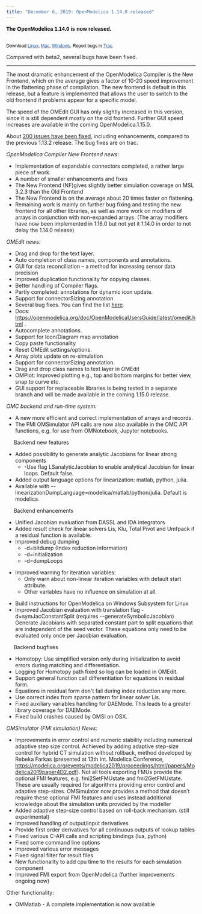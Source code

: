 ```yaml
---
title: "December 6, 2019: OpenModelica 1.14.0 released"
---
```

<p><strong><span style="font-family: Arial, sans-serif; color: black; border: 1pt none windowtext; padding: 0in;">The OpenModelica 1.14.0 is now released.&nbsp;<br /> <br /> </span></strong><strong></strong></p>
<p><span style="font-size: 9pt; font-family: Arial, sans-serif; color: black;">Download&nbsp;</span><span style="text-decoration: underline;"><span style="font-size: 9pt; font-family: Arial, sans-serif; color: #1b57b1; border: 1pt none windowtext; padding: 0in;"><a href="download/download-linux"><span style="color: #1b57b1;">Linux</span></a></span></span><span style="font-size: 9pt; font-family: Arial, sans-serif; color: black;">,&nbsp;</span><span style="text-decoration: underline;"><span style="font-size: 9pt; font-family: Arial, sans-serif; color: #1b57b1; border: 1pt none windowtext; padding: 0in;"><a href="download/download-mac"><span style="color: #1b57b1;">Mac</span></a></span></span><span style="font-size: 9pt; font-family: Arial, sans-serif; color: black;">,&nbsp;</span><span style="text-decoration: underline;"><span style="font-size: 9pt; font-family: Arial, sans-serif; color: #1b57b1; border: 1pt none windowtext; padding: 0in;"><a href="download/download-windows"><span style="color: #1b57b1;">Windows</span></a></span></span><span style="font-size: 9pt; font-family: Arial, sans-serif; color: black;">. Report bugs in&nbsp;</span><a href="https://trac.openmodelica.org/OpenModelica/newticket"><span style="font-size: 9pt; font-family: Arial, sans-serif; color: #1b57b1; border: 1pt none windowtext; padding: 0in;">Trac</span></a><span style="font-size: 9pt; font-family: Arial, sans-serif; color: black;">.</span></p>
<p>Compared with beta2, several bugs have been fixed.</p>
<hr />
<p>The most dramatic enhancement of the OpenModelica Compiler is the New Frontend, which on the average gives a factor of 10-20 speed improvement in the flattening phase of compilation. The new frontend is default in this release, but a feature is implemented that allows the user to switch to the old frontend if problems appear for a specific model.</p>
<p>The speed of the OMEdit GUI has only slightly increased in this version, since it is still dependent mostly on the old frontend. Further GUI speed increases are available in the coming OpenModelica.1.15.0.</p>
<p>About <a href="https://trac.openmodelica.org/OpenModelica/wiki/ReleaseNotes/1.14.0">200 issues have been fixed</a>, including enhancements, compared to the previous 1.13.2 release. The bug fixes are on trac.</p>
<p class="BulletItem"><i>OpenModelica Compiler New Frontend news:</i></p>
<ul>
<li>Implementation of expandable connectors completed, a rather large piece of work.</li>
<li>A number of smaller enhancements and fixes</li>
<li>The New Frontend (NF)gives slightly better simulation coverage on MSL 3.2.3 than the Old Frontend</li>
<li>The New Frontend is on the average about 20 times faster on flattening.</li>
<li>Remaining work is mainly on further bug fixing and testing the new frontend for all other libraries, as well as more work on modifiers of arrays in conjunction with non-expanded arrays. (The array modifiers have now been implemented in 1.16.0 but not yet it 1.14.0 in order to not delay the 1.14.0 release)</li>
</ul>
<p class="BulletItem"><i>OMEdit news:</i></p>
<ul>
<li>Drag and drop for the text layer.</li>
<li>Auto completion of class names, components and annotations.</li>
<li>GUI for data reconciliation – a method for increasing sensor data precision</li>
<li>Improved duplication functionality for copying classes.</li>
<li>Better handling of Compiler flags.</li>
<li>Partly completed: annotations for dynamic icon update.</li>
<li>Support for connectorSizing annotation</li>
<li>Several bug fixes. You can find the list <a href="https://trac.openmodelica.org/OpenModelica/query?status=closed&amp;owner=adeas31&amp;component=OMEdit&amp;milestone=1.14.0&amp;col=id&amp;col=summary&amp;col=component&amp;col=milestone&amp;col=status&amp;col=type&amp;col=priority&amp;order=priority">here</a><span style="color: #1f497d;">.</span></li>
<li>Docs: <a href="doc/OpenModelicaUsersGuide/latest/omedit.html">https://openmodelica.org/doc/OpenModelicaUsersGuide/latest/omedit.html</a> .</li>
<li>Autocomplete annotations.</li>
<li>Support for Icon/Diagram map annotation</li>
<li>Copy paste functionality</li>
<li>Reset OMEdit settings/options.</li>
<li>Array plots update on re-simulation</li>
<li>Support for connectorSizing annotation.</li>
<li>Drag and drop class names to text layer in OMEdit</li>
<li>OMPlot: Improved plotting e.g., top and bottom margins for better view, snap to curve etc.</li>
<li>GUI support for replaceable libraries is being tested in a separate branch and will be made available in the coming 1.15.0 release.</li>
</ul>
<p><i> OMC backend and run-time system:</i></p>
<ul>
<li>A new more efficient and correct implementation of arrays and records.</li>
<li>The FMI OMSimulator API calls are now also available in the OMC API functions, e.g. for use from OMNotebook, Jupyter notebooks.</li>
</ul>
<p>&nbsp;&nbsp;&nbsp;&nbsp; Backend new features</p>
<ul>
<li>Added possibility to generate analytic Jacobians for linear strong components
<ul>
<li>-Use flag LSanalyticJacobian to enable analytical Jacobian for linear loops. Default false.</li>
</ul>
</li>
<li>Added output language options for linearization: matlab, python, julia.</li>
<li>Available with --linearizationDumpLanguage=modelica/matlab/python/julia. Default is modelica.</li>
</ul>
<p>&nbsp;&nbsp;&nbsp;&nbsp; Backend enhancements</p>
<ul>
<li>Unified Jacobian evaluation from DASSL and IDA integrators</li>
<li>Added result check for linear solvers Lis, Klu, Total Pivot and Umfpack if a residual function is available.</li>
<li>Improved debug dumping
<ul>
<li>-d=bltdump (Index reduction information)</li>
<li>-d=initialization</li>
<li>-d=dumpLoops</li>
</ul>
</li>
</ul>
<ul>
<li>Improved warning for iteration variables:
<ul>
<li>Only warn about non-linear iteration variables with default start attribute.</li>
<li>Other variables have no influence on simulation at all.</li>
</ul>
</li>
</ul>
<ul>
<li>Build instructions for OpenModelica on Windows Subsystem for Linux</li>
<li>Improved Jacobian evaluation with translation flag -d=symJacConstantSplit (requires --generateSymbolicJacobian) Generate Jacobians with separated constant part to split equations that are independent of the seed vector. These equations only need to be evaluated only once per Jacobian evaluation.</li>
</ul>
<p>&nbsp;&nbsp;&nbsp;&nbsp; Backend bugfixes</p>
<ul>
<li>Homotopy: Use simplified version only during initialization to avoid errors during matching and differentiation.</li>
<li>Logging for Homotopy path fixed so log can be loaded in OMEdit.</li>
<li>Support general function call differentiation for equations in residual form.</li>
<li>Equations in residual form don't fail during index reduction any more.</li>
<li>Use correct index from sparse pattern for linear solver Lis.</li>
<li>Fixed auxiliary variables handling for DAEMode. This leads to a greater library coverage for DAEMode.</li>
<li>Fixed build crashes caused by OMSI on OSX.</li>
</ul>
<p><i>OMSimulator (FMI simulation) News:</i></p>
<ul>
<li>Improvements in error control and numeric stability including numerical adaptive step size control. Achieved by adding adaptive step-size control for hybrid CT simulation without rollback, method developed by Rebeka Farkas (presented at 13th Int. Modelica Conference, <a href="https://modelica.org/events/modelica2019/proceedings/html/papers/Modelica2019paper4D2.pdf">https://modelica.org/events/modelica2019/proceedings/html/papers/Modelica2019paper4D2.pdf</a>). Not all tools exporting FMUs provide the optional FMI features, e.g. fmi2SetFMUstate and fmi2GetFMUstate. These are usually required for algorithms providing error control and adaptive step-sizes. OMSimulator now provides a method that doesn’t require these optional FMI features and uses instead additional knowledge about the simulation units provided by the modeller</li>
<li>Added adaptive step-size control based on roll-back mechanism. (still experimental)</li>
<li>Improved handling of output/input derivatives</li>
<li>Provide first order derivatives for all continuous outputs of lookup tables</li>
<li>Fixed various C-API calls and scripting bindings (lua, python)</li>
<li>Fixed some command line options</li>
<li>Improved various error messages</li>
<li>Fixed signal filter for result files</li>
<li>New functionality to add cpu time to the results for each simulation component</li>
<li>Improved FMI export from OpenModelica (further improvements ongoing now)</li>
</ul>
<p>Other functionality:</p>
<ul>
<li>OMMatlab - A complete implementation is now available</li>
</ul>